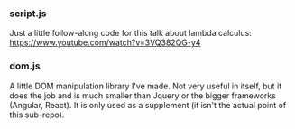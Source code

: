 ### script.js ###
Just a little follow-along code for this talk about lambda calculus:
https://www.youtube.com/watch?v=3VQ382QG-y4

### dom.js ###
A little DOM manipulation library I've made. Not very useful in itself,
but it does the job and is much smaller than Jquery or the bigger frameworks (Angular, React).
It is only used as a supplement (it isn't the actual point of this sub-repo).
